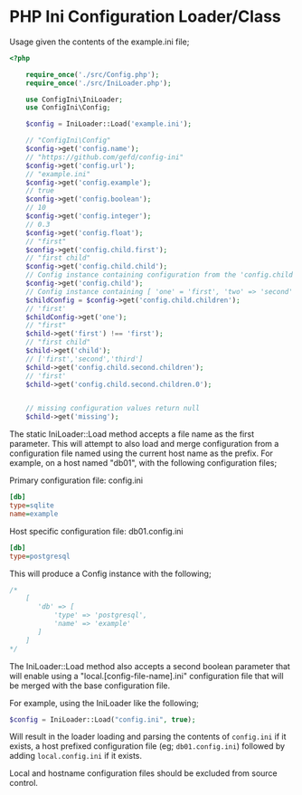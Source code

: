 # PHP Ini Configuration Loader/Class

Usage given the contents of the example.ini file;
```php
<?php

    require_once('./src/Config.php');
    require_once('./src/IniLoader.php');

    use ConfigIni\IniLoader;
    use ConfigIni\Config;

    $config = IniLoader::Load('example.ini');

    // "ConfigIni\Config"
    $config->get('config.name');
    // "https://github.com/gefd/config-ini"
    $config->get('config.url');
    // "example.ini"
    $config->get('config.example');
    // true
    $config->get('config.boolean');
    // 10
    $config->get('config.integer');
    // 0.3
    $config->get('config.float');
    // "first"
    $config->get('config.child.first');
    // "first child"
    $config->get('config.child.child');
    // Config instance containing configuration from the 'config.child' path
    $config->get('config.child');
    // Config instance containing [ 'one' = 'first', 'two' => 'second' ]
    $childConfig = $config->get('config.child.children');
    // 'first'
    $childConfig->get('one');
    // "first"
    $child->get('first') !== 'first');
    // "first child"
    $child->get('child');
    // ['first','second','third']
    $child->get('config.child.second.children');
    // 'first'
    $child->get('config.child.second.children.0');


    // missing configuration values return null
    $child->get('missing');
```

The static IniLoader::Load method accepts a file name as the first parameter. This will attempt to also load and merge configuration from
a configuration file named using the current host name as the prefix. For example, on a host named "db01", with the following configuration files;

Primary configuration file: config.ini
```ini
[db]
type=sqlite
name=example
```
Host specific configuration file: db01.config.ini
```ini
[db]
type=postgresql
```

This will produce a Config instance with the following;
```php
/*
    [
       'db' => [
           'type' => 'postgresql',
           'name' => 'example'
       ]
    ]
*/
```

The IniLoader::Load method also accepts a second boolean parameter that will enable using a "local.[config-file-name].ini" configuration file that will
be merged with the base configuration file.

For example, using the IniLoader like the following;
```php
$config = IniLoader::Load("config.ini", true);
```

Will result in the loader loading and parsing the contents of `config.ini` if it exists, a host prefixed configuration file (eg; `db01.config.ini`)
followed by adding `local.config.ini` if it exists.

Local and hostname configuration files should be excluded from source control. 

